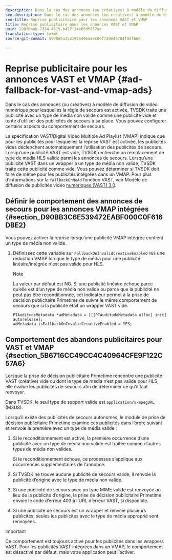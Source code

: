 ```yaml
---
description: Dans le cas des annonces (ou créatives) à modèle de diffusion de vidéo numérique pour lesquelles la règle de secours est activée, TVSDK traite une publicité avec un type de média non valide comme une publicité vide et tente d’utiliser des publicités de secours à sa place. Vous pouvez configurer certains aspects du comportement de secours.
seo-description: Dans le cas des annonces (ou créatives) à modèle de diffusion de vidéo numérique pour lesquelles la règle de secours est activée, TVSDK traite une publicité avec un type de média non valide comme une publicité vide et tente d’utiliser des publicités de secours à sa place. Vous pouvez configurer certains aspects du comportement de secours.
seo-title: Reprise publicitaire pour les annonces VAST et VMAP
title: Reprise publicitaire pour les annonces VAST et VMAP
uuid: 290f0aeb-7314-4615-b477-24e65d5857ac
translation-type: tm+mt
source-git-commit: 5908e5a3521966496aeec0ef730e4a704fddfb68

---
```



# Reprise publicitaire pour les annonces VAST et VMAP {#ad-fallback-for-vast-and-vmap-ads}

Dans le cas des annonces (ou créatives) à modèle de diffusion de vidéo numérique pour lesquelles la règle de secours est activée, TVSDK traite une publicité avec un type de média non valide comme une publicité vide et tente d’utiliser des publicités de secours à sa place. Vous pouvez configurer certains aspects du comportement de secours.

La spécification VAST/Digital Video Multiple Ad Playlist (VMAP) indique que pour les publicités pour lesquelles la reprise VAST est activée, les publicités vides déclenchent automatiquement l’utilisation des publicités de secours. Lorsqu’une publicité VAST est vide, TVSDK recherche un remplacement de type de média HLS valide parmi les annonces de secours. Lorsqu’une publicité VAST dans un wrapper a un type de média non valide, TVSDK traite cette publicité comme vide. Vous pouvez déterminer si TVSDK doit faire de même pour les publicités intégrées dans un VMAP. Pour plus d’informations sur la `fallbackOnNoAd` fonction VAST, voir Modèle de diffusion de publicités vidéo [numériques (VAST) 3.0](https://www.iab.net/guidelines/508676/digitalvideo/vsuite/vast).

## Définir le comportement des annonces de secours pour les annonces VMAP intégrées {#section_D90BB3C6E539472EABF000C0F616DBE2}

Vous pouvez activer la reprise lorsqu’une publicité VMAP intégrée contient un type de média non valide.

1. Définissez cette variable sur `FallbackOnInvalidCreativeEnabled` `YES` une réduction VMAP lorsque le type de média pour une publicité linéaire/intégrée n&#39;est pas valide pour HLS.

   >[!NOTE]
   >
   >La valeur par défaut est NO. Si une publicité linéaire échoue parce qu’elle est d’un type de média non valide ou parce que la publicité ne peut pas être reconditionnée, cet indicateur permet à la prise de décision publicitaire Primetime de suivre le même comportement de secours que si la publicité était un wrapper VAST vide.

   ```
   PTAuditudeMetadata *adMetadata = [[[PTAuditudeMetadata alloc] init] autorelease]; 
   adMetadata.isFallbackOnInvalidCreativeEnabled = YES;
   ```

## Comportement des abandons publicitaires pour VAST et VMAP {#section_5B6716CC49CC4C40964CFE9F122C57A6}

Lorsque la prise de décision publicitaire Primetime rencontre une publicité VAST (créative) vide ou dont le type de média n’est pas valide pour HLS, elle évalue les publicités de secours afin de déterminer ce qu’il faut renvoyer.

Dans TVSDK, le seul type de support valide est `application/x-mpegURL` (M3U8).

Lorsqu’il existe des publicités de secours autonomes, le module de prise de décision publicitaire Primetime examine ces publicités dans l’ordre suivant et renvoie la première avec un type de média valide :

1. Si le reconditionnement est activé, la première occurrence d’une publicité avec un type de média non valide est traitée comme d’autres types de média non valides.

   Si le reconditionnement échoue, ce processus s’applique aux occurrences supplémentaires de l’annonce.
1. Si TVSDK ne trouve aucune publicité de secours valide, il renvoie la publicité d’origine avec le type de média non valide.
1. Si une publicité de secours avec un type MIME valide est renvoyée au lieu de la publicité d’origine, la prise de décision publicitaire Primetime envoie le code d’erreur 403 à l’URL d’erreur VAST, si disponible.
1. Si une publicité de secours est un wrapper et renvoie plusieurs publicités, seules les publicités avec le type de média approprié sont renvoyées.

>[!IMPORTANT]
>
>Ce comportement est toujours activé pour les publicités dans les wrappers VAST. Pour les publicités VAST intégrées dans un VMAP, le comportement est désactivé par défaut, mais votre application peut l’activer.

